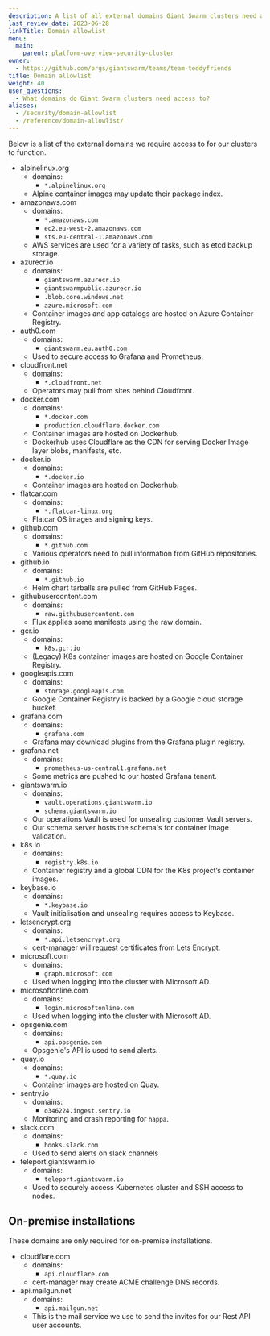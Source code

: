 ```yaml
---
description: A list of all external domains Giant Swarm clusters need access to in order to function.
last_review_date: 2023-06-28
linkTitle: Domain allowlist
menu:
  main:
    parent: platform-overview-security-cluster
owner:
  - https://github.com/orgs/giantswarm/teams/team-teddyfriends
title: Domain allowlist
weight: 40
user_questions:
  - What domains do Giant Swarm clusters need access to?
aliases:
  - /security/domain-allowlist
  - /reference/domain-allowlist/
---
```


Below is a list of the external domains we require access to for our clusters to function.

- alpinelinux.org
    - domains:
        - `*.alpinelinux.org`
    - Alpine container images may update their package index.
- amazonaws.com
    - domains:
        - `*.amazonaws.com`
        - `ec2.eu-west-2.amazonaws.com`
        - `sts.eu-central-1.amazonaws.com`
    - AWS services are used for a variety of tasks, such as etcd backup storage.
- azurecr.io
    - domains:
        - `giantswarm.azurecr.io`
        - `giantswarmpublic.azurecr.io`
        - `.blob.core.windows.net`
        - `azure.microsoft.com`
    - Container images and app catalogs are hosted on Azure Container Registry.
- auth0.com
    - domains:
        - `giantswarm.eu.auth0.com`
    - Used to secure access to Grafana and Prometheus.
- cloudfront.net
    - domains:
        - `*.cloudfront.net`
    - Operators may pull from sites behind Cloudfront.
- docker.com
    - domains:
        - `*.docker.com`
        - `production.cloudflare.docker.com`
    - Container images are hosted on Dockerhub.
    - Dockerhub uses Cloudflare as the CDN for serving Docker Image layer blobs, manifests, etc.
- docker.io
    - domains:
        - `*.docker.io`
    - Container images are hosted on Dockerhub.
- flatcar.com
    - domains:
        - `*.flatcar-linux.org`
    - Flatcar OS images and signing keys.
- github.com
    - domains:
        - `*.github.com`
    - Various operators need to pull information from GitHub repositories.
- github.io
    - domains:
        - `*.github.io`
    - Helm chart tarballs are pulled from GitHub Pages.
- githubusercontent.com
    - domains:
        - `raw.githubusercontent.com`
    - Flux applies some manifests using the raw domain.
- gcr.io
    - domains:
        - `k8s.gcr.io`
    - (Legacy) K8s container images are hosted on Google Container Registry.
- googleapis.com
    - domains:
        - `storage.googleapis.com`
    - Google Container Registry is backed by a Google cloud storage bucket.
- grafana.com
    - domains:
        - `grafana.com`
    - Grafana may download plugins from the Grafana plugin registry.
- grafana.net
    - domains:
        - `prometheus-us-central1.grafana.net`
    - Some metrics are pushed to our hosted Grafana tenant.
- giantswarm.io
    - domains:
        - `vault.operations.giantswarm.io`
        - `schema.giantswarm.io`
    - Our operations Vault is used for unsealing customer Vault servers.
    - Our schema server hosts the schema's for container image validation.
- k8s.io
    - domains:
        - `registry.k8s.io`
    - Container registry and a global CDN for the K8s project’s container images.
- keybase.io
    - domains:
        - `*.keybase.io`
    - Vault initialisation and unsealing requires access to Keybase.
- letsencrypt.org
    - domains:
        - `*.api.letsencrypt.org`
    - cert-manager will request certificates from Lets Encrypt.
- microsoft.com
    - domains:
        - `graph.microsoft.com`
    - Used when logging into the cluster with Microsoft AD.
- microsoftonline.com
    - domains:
        - `login.microsoftonline.com`
    - Used when logging into the cluster with Microsoft AD.
- opsgenie.com
    - domains:
        - `api.opsgenie.com`
    - Opsgenie's API is used to send alerts.
- quay.io
    - domains:
        - `*.quay.io`
    - Container images are hosted on Quay.
- sentry.io
    - domains:
        - `o346224.ingest.sentry.io`
    - Monitoring and crash reporting for `happa`.
- slack.com
    - domains:
        - `hooks.slack.com`
    - Used to send alerts on slack channels
- teleport.giantswarm.io
    - domains:
        - `teleport.giantswarm.io`
    - Used to securely access Kubernetes cluster and SSH access to nodes.

## On-premise installations

These domains are only required for on-premise installations.

- cloudflare.com
    - domains:
        - `api.cloudflare.com`
    - cert-manager may create ACME challenge DNS records.
- api.mailgun.net
    - domains:
        - `api.mailgun.net`
    - This is the mail service we use to send the invites for our Rest API user accounts.
